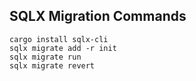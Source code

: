 ## SQLX Migration Commands
```shell
cargo install sqlx-cli
sqlx migrate add -r init
sqlx migrate run
sqlx migrate revert
```